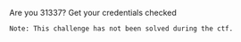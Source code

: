 Are you 31337? Get your credentials checked 
```
Note: This challenge has not been solved during the ctf.
```